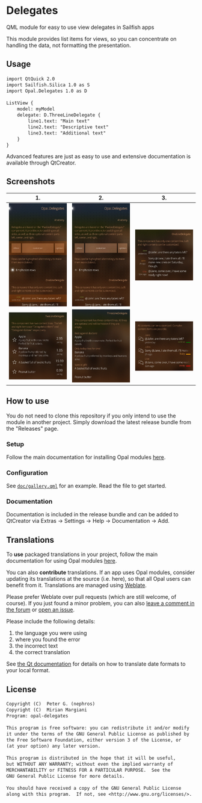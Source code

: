 <!--
SPDX-FileCopyrightText: 2023-2024 Mirian Margiani
SPDX-FileCopyrightText: 2023 Peter G. (nephros)
SPDX-License-Identifier: GFDL-1.3-or-later
-->

# Delegates

QML module for easy to use view delegates in Sailfish apps

This module provides list items for views, so you can concentrate on handling
the data, not formatting the presentation.

## Usage

```{qml}
import QtQuick 2.0
import Sailfish.Silica 1.0 as S
import Opal.Delegates 1.0 as D

ListView {
    model: myModel
    delegate: D.ThreeLineDelegate {
        line1.text: "Main text"
        line2.text: "Descriptive text"
        line3.text: "Additional text"
    }
}
```

Advanced features are just as easy to use and extensive documentation is
available through QtCreator.

## Screenshots

| 1. | 2. | 3. |
|-|-|-|
| <img src="./doc/screenshot-01.webp" width="600" /> | <img src="./doc/screenshot-02.webp" width="600" /> | <img src="./doc/screenshot-03.webp" width="600" /> |
| <img src="./doc/screenshot-04.webp" width="600" /> | <img src="./doc/screenshot-05.webp" width="600" /> | <img src="./doc/screenshot-06.webp" width="600" /> |


## How to use

You do not need to clone this repository if you only intend to use the module in
another project. Simply download the latest release bundle from the "Releases" page.

### Setup

Follow the main documentation for installing Opal modules
[here](https://github.com/Pretty-SFOS/opal/blob/main/README.md#using-opal).

### Configuration

See [`doc/gallery.qml`](doc/gallery.qml) for an example. Read the file to get
started.

### Documentation

Documentation is included in the release bundle and can be added to
QtCreator via Extras → Settings → Help → Documentation → Add.

## Translations

To **use** packaged translations in your project, follow the main documentation for
using Opal modules [here](https://github.com/Pretty-SFOS/opal#using-opal).

You can also **contribute** translations. If an app uses Opal modules, consider
updating its translations at the source (i.e. here), so that all Opal users can
benefit from it. Translations are managed using
[Weblate](https://hosted.weblate.org/projects/opal).

Please prefer Weblate over pull requests (which are still welcome, of course).
If you just found a minor problem, you can also
[leave a comment in the forum](https://forum.sailfishos.org/t/opal-qml-components-for-app-development/15801)
or [open an issue](https://github.com/Pretty-SFOS/opal/issues/new).

Please include the following details:

1. the language you were using
2. where you found the error
3. the incorrect text
4. the correct translation

See [the Qt documentation](https://doc.qt.io/qt-5/qml-qtqml-date.html#details) for
details on how to translate date formats to your local format.

## License

    Copyright (C)  Peter G. (nephros)
    Copyright (C)  Mirian Margiani
    Program: opal-delegates

    This program is free software: you can redistribute it and/or modify
    it under the terms of the GNU General Public License as published by
    the Free Software Foundation, either version 3 of the License, or
    (at your option) any later version.

    This program is distributed in the hope that it will be useful,
    but WITHOUT ANY WARRANTY; without even the implied warranty of
    MERCHANTABILITY or FITNESS FOR A PARTICULAR PURPOSE.  See the
    GNU General Public License for more details.

    You should have received a copy of the GNU General Public License
    along with this program.  If not, see <http://www.gnu.org/licenses/>.

